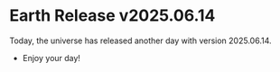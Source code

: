 # Earth Release v2025.06.14
Today, the universe has released another day with version 2025.06.14.
- Enjoy your day!
